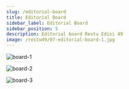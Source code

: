 ```yaml
---
slug: /editorial-board
title: Editorial Board
sidebar_label: Editorial Board
sidebar_position: 5
description: Editorial board Restu Edisi 49
image: /restu49/07-editorial-board-1.jpg
---
```


![board-1](/restu49/07-editorial-board-1.jpg)

![board-2](/restu49/08-editorial-board-2.jpg)

![board-3](/restu49/09-editorial-board-3.jpg)